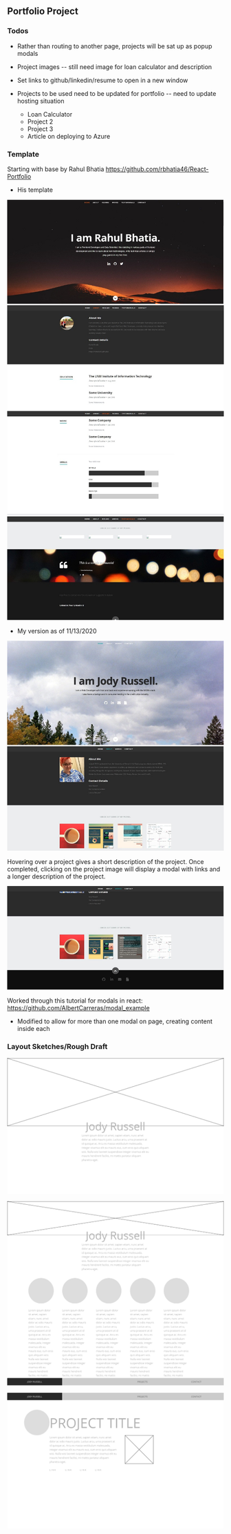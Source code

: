 ## Portfolio Project

### Todos

* Rather than routing to another page, projects will be sat up as popup modals

* Project images -- still need image for loan calculator and description

* Set links to github/linkedin/resume to open in a new window

* Projects to be used need to be updated for portfolio -- need to update hosting situation 
    * Loan Calculator
    * Project 2
    * Project 3
    * Article on deploying to Azure


### Template

Starting with base by Rahul Bhatia https://github.com/rbhatia46/React-Portfolio 

* His template

![Rahul](https://raw.githubusercontent.com/missjody/workportfolio/master/public/images/sample1.JPG)
![Rahul](https://raw.githubusercontent.com/missjody/workportfolio/master/public/images/sample2.JPG)
![Rahul](https://raw.githubusercontent.com/missjody/workportfolio/master/public/images/sample3.JPG)
![Rahul](https://raw.githubusercontent.com/missjody/workportfolio/master/public/images/sample4.JPG)

* My version as of 11/13/2020

![Jody](https://raw.githubusercontent.com/missjody/workportfolio/master/public/images/sample5.JPG)
![Jody](https://raw.githubusercontent.com/missjody/workportfolio/master/public/images/sample6.JPG)

Hovering over a project gives a short description of the project. Once completed, clicking on the project image will display a modal with links and a longer description of the project. 

![Jody](https://raw.githubusercontent.com/missjody/workportfolio/master/public/images/sample7.JPG)

Worked through this tutorial for modals in react: https://github.com/AlbertCarreras/modal_example

* Modified to allow for more than one modal on page, creating content inside each


### Layout Sketches/Rough Draft

![ScreenOne](https://raw.githubusercontent.com/missjody/workportfolio/master/public/Screen%201.png)

![ScreenTwo](https://raw.githubusercontent.com/missjody/workportfolio/master/public/Screen2.png)

![ScreenThree](https://raw.githubusercontent.com/missjody/workportfolio/master/public/Screen3.png)
